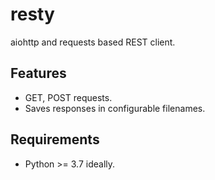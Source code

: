 # resty

aiohttp and requests based REST client.

## Features

- GET, POST requests.
- Saves responses in configurable filenames.

## Requirements

- Python >= 3.7 ideally.
